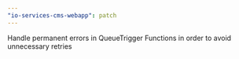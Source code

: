 ```yaml
---
"io-services-cms-webapp": patch
---
```


Handle permanent errors in QueueTrigger Functions in order to avoid unnecessary retries
